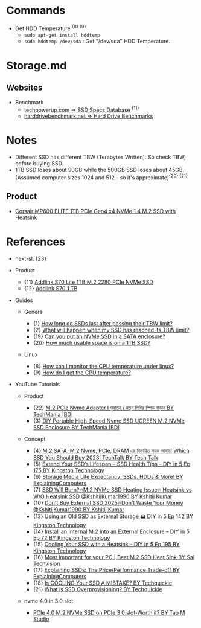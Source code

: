 # Commands

* Get HDD Temperature <sup>{8} {9}</sup>
  * `sudo apt-get install hddtemp`
  * `sudo hddtemp /dev/sda` : Get "/dev/sda" HDD Temperature.

# Storage.md

## Websites

* Benchmark
  * [techpowerup.com => SSD Specs Database](https://www.techpowerup.com/ssd-specs/) <sup>{11}</sup>
  * [harddrivebenchmark.net => Hard Drive Benchmarks](https://www.harddrivebenchmark.net/)

# Notes

* Different SSD has different TBW (Terabytes Written). So check TBW, before buying SSD.
* 1TB SSD loses about 90GB while the 500GB SSD loses about 45GB. (Assumed computer sizes 1024 and 512 - so it's approximate)<sup>{20} {21}</sup>

## Product

* [Corsair MP600 ELITE 1TB PCIe Gen4 x4 NVMe 1.4 M.2 SSD with Heatsink](https://www.ultratech.com.bd/corsair-mp600-elite-1tb-pcie-gen4-x4-nvme-14-m2-ssd-with-heatsink)

# References

* next-sl: {23}

* Product
  * {11} [Addlink S70 Lite 1TB M.2 2280 PCIe NVMe SSD](https://www.ultratech.com.bd/addlink-s70-lite-1tb-nvme-ssd)
  * {12} [Addlink S70 1 TB](https://www.techpowerup.com/ssd-specs/addlink-s70-1-tb.d345)

* Guides

  * General
    * {1} [How long do SSDs last after passing their TBW limit?](https://www.reddit.com/r/homelab/comments/oouxxi/how_long_do_ssds_last_after_passing_their_tbw/)
    * {2} [What will happen when my SSD has reached its TBW limit?](https://www.quora.com/What-will-happen-when-my-SSD-has-reached-its-TBW-limit)
    * {19} [Can you put an NVMe SSD in a SATA enclosure?](https://www.reddit.com/r/buildapc/comments/8g134v/can_you_put_an_nvme_ssd_in_a_sata_enclosure/?rdt=38811)
    * {20} [How much usable space is on a 1TB SSD?](https://www.quora.com/How-much-usable-space-is-on-a-1TB-SSD)

  * Linux
    * {8} [How can I monitor the CPU temperature under linux?](https://superuser.com/questions/25176/how-can-i-monitor-the-cpu-temperature-under-linux)
    * {9} [How do I get the CPU temperature?](https://askubuntu.com/questions/15832/how-do-i-get-the-cpu-temperature)

* YouTube Tutorials

  * Product
    * {22} [M.2 PCIe Nvme Adapter l পুরাতন / নতুন পিসির স্পিড বাড়ান BY TechMania |BD|](https://www.youtube.com/watch?v=HLcGjh1MwFU)
    * {3} [DIY Portable High-Speed Nvme SSD UGREEN M.2 NVMe SSD Enclosure BY TechMania |BD|](https://www.youtube.com/watch?v=4iOHZPw0xFA)

  * Concept
    * {4} [M.2 SATA. M.2 Nvme, PCIe, DRAM এর বিস্তারিত সহজ ভাষায়! Which SSD You Should Buy 2023! TechTalk BY Tech Talk](https://www.youtube.com/watch?v=YoBV16KrF3s)
    * {5} [Extend Your SSD’s Lifespan – SSD Health Tips – DIY in 5 Ep 175 BY Kingston Technology](https://www.youtube.com/watch?v=c3z25yfkIk4)
    * {6} [Storage Media Life Expectancy: SSDs, HDDs & More! BY ExplainingComputers](https://www.youtube.com/watch?v=xA9Xq7hb6Q0)
    * {7} [SSD Will Burn?🔥M.2 NVMe SSD Heating Issue🔥 Heatsink vs W/O Heatsink SSD @KshitijKumar1990 BY Kshitij Kumar](https://www.youtube.com/watch?v=fxB-6NXmtnY)
    * {10} [Don't Buy External SSD 2025🔥Don't Waste Your Money @KshitijKumar1990 BY Kshitij Kumar](https://www.youtube.com/watch?v=5Qu-S0FJ_4M)
    * {13} [Using an Old SSD as External Storage 🖴 DIY in 5 Ep 142 BY Kingston Technology](https://www.youtube.com/watch?v=xZCSZm9M8Tc)
    * {14} [Install an Internal M.2 into an External Enclosure – DIY in 5 Ep 72 BY Kingston Technology](https://www.youtube.com/watch?v=AKed1OdLwvk)
    * {15} [Cooling Your SSD with a Heatsink – DIY in 5 Ep 195 BY Kingston Technology](https://www.youtube.com/watch?v=nnp4b5MCoqk)
    * {16} [Most Important for your PC | Best M.2 SSD Heat Sink BY Sai Techvision](https://www.youtube.com/watch?v=nHV4Fd3VQPA)
    * {17} [Explaining SSDs: The Price/Performance Trade-off BY ExplainingComputers](https://www.youtube.com/watch?v=F8k_XIEhKWo)
    * {18} [Is COOLING Your SSD A MISTAKE? BY Techquickie](https://www.youtube.com/watch?v=Z3auLJtDb7s)
    * {21} [What is SSD Overprovisioning? BY Techquickie](https://www.youtube.com/watch?v=Q15wN8JC2L4)

  * nvme 4.0 in 3.0 slot
    * [PCIe 4.0 M.2 NVMe SSD on PCIe 3.0 slot-Worth it? BY Tao M Studio](https://www.youtube.com/watch?v=qrHRIjooG64)
